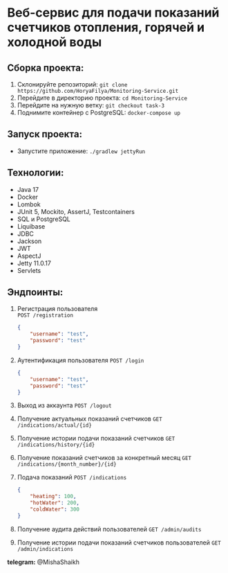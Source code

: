 # Веб-сервис для подачи показаний счетчиков отопления, горячей и холодной воды

## Сборка проекта:

1. Склонируйте репозиторий: `git clone https://github.com/HoryaFilya/Monitoring-Service.git`
2. Перейдите в директорию проекта: `cd Monitoring-Service`
3. Перейдите на нужную ветку: `git checkout task-3`
4. Поднимите контейнер с PostgreSQL: `docker-compose up`

## Запуск проекта:

- Запустите приложение: `./gradlew jettyRun`

## Технологии:

- Java 17
- Docker
- Lombok
- JUnit 5, Mockito, AssertJ, Testcontainers
- SQL и PostgreSQL
- Liquibase
- JDBC
- Jackson
- JWT
- AspectJ
- Jetty 11.0.17
- Servlets

## Эндпоинты:

1. Регистрация пользователя  
   `POST /registration`
   ```json
   {
       "username": "test",
       "password": "test"
   }

2. Аутентификация пользователя
   `POST /login`
   ```json
   {
       "username": "test",
       "password": "test"
   }

3. Выход из аккаунта
   `POST /logout`

4. Получение актуальных показаний счетчиков
   `GET /indications/actual/{id}`

5. Получение истории подачи показаний счетчиков
   `GET /indications/history/{id}`

6. Получение показаний счетчиков за конкретный месяц
   `GET /indications/{month_number}/{id}`

7. Подача показаний
   `POST /indications`
   ```json
   {
       "heating": 100,
       "hotWater": 200,
       "coldWater": 300
   }

8. Получение аудита действий пользователей
   `GET /admin/audits`

9. Получение истории подачи показаний счетчиков пользователей
   `GET /admin/indications`


**telegram:** @MishaShaikh
